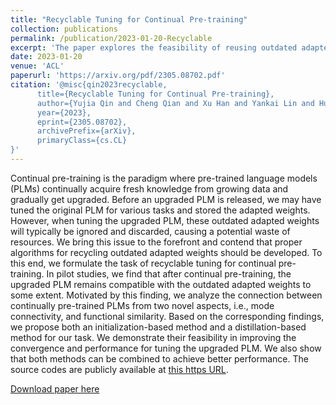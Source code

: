 ```yaml
---
title: "Recyclable Tuning for Continual Pre-training"
collection: publications
permalink: /publication/2023-01-20-Recyclable
excerpt: 'The paper explores the feasibility of reusing outdated adapted weights for continual pre-training'
date: 2023-01-20
venue: 'ACL'
paperurl: 'https://arxiv.org/pdf/2305.08702.pdf'
citation: '@misc{qin2023recyclable,
      title={Recyclable Tuning for Continual Pre-training}, 
      author={Yujia Qin and Cheng Qian and Xu Han and Yankai Lin and Huadong Wang and Ruobing Xie and Zhiyuan Liu and Maosong Sun and Jie Zhou},
      year={2023},
      eprint={2305.08702},
      archivePrefix={arXiv},
      primaryClass={cs.CL}
}'
---
```


Continual pre-training is the paradigm where pre-trained language models (PLMs) continually acquire fresh knowledge from growing data and gradually get upgraded. Before an upgraded PLM is released, we may have tuned the original PLM for various tasks and stored the adapted weights. However, when tuning the upgraded PLM, these outdated adapted weights will typically be ignored and discarded, causing a potential waste of resources. We bring this issue to the forefront and contend that proper algorithms for recycling outdated adapted weights should be developed. To this end, we formulate the task of recyclable tuning for continual pre-training. In pilot studies, we find that after continual pre-training, the upgraded PLM remains compatible with the outdated adapted weights to some extent. Motivated by this finding, we analyze the connection between continually pre-trained PLMs from two novel aspects, i.e., mode connectivity, and functional similarity. Based on the corresponding findings, we propose both an initialization-based method and a distillation-based method for our task. We demonstrate their feasibility in improving the convergence and performance for tuning the upgraded PLM. We also show that both methods can be combined to achieve better performance. The source codes are publicly available at [this https URL](https://github.com/thunlp/RecyclableTuning).

[Download paper here](https://arxiv.org/pdf/2305.08702.pdf)

